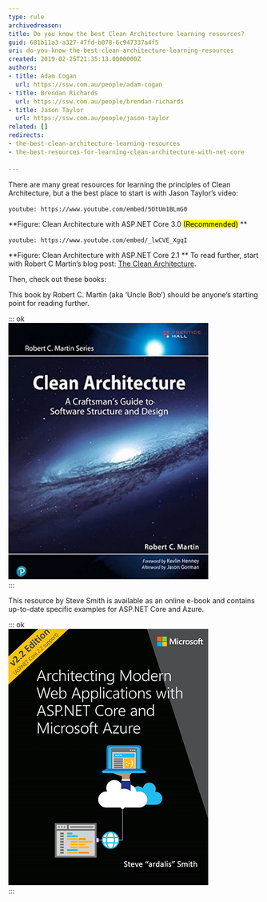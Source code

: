 ```yaml
---
type: rule
archivedreason: 
title: Do you know the best Clean Architecture learning resources?
guid: 681b11a3-a327-47fd-b078-6c947337a4f5
uri: do-you-know-the-best-clean-architecture-learning-resources
created: 2019-02-25T21:35:13.0000000Z
authors:
- title: Adam Cogan
  url: https://ssw.com.au/people/adam-cogan
- title: Brendan Richards
  url: https://ssw.com.au/people/brendan-richards
- title: Jason Taylor
  url: https://ssw.com.au/people/jason-taylor
related: []
redirects:
- the-best-clean-architecture-learning-resources
- the-best-resources-for-learning-clean-architecture-with-net-core

---
```


There are many great resources for learning the principles of Clean Architecture, but a the best place to start is with Jason Taylor’s video:


`youtube: https://www.youtube.com/embed/5OtUm1BLmG0`
 
 **Figure: Clean Architecture with ASP.NET Core 3.0 <mark>(Recommended)</mark>
** 

`youtube: https://www.youtube.com/embed/_lwCVE_XgqI`
 

 **Figure: Clean Architecture with ASP.NET Core 2.1
** 
To read further, start with Robert C Martin’s blog post:        [The Clean Architecture](http://blog.cleancoder.com/uncle-bob/2012/08/13/the-clean-architecture.html).


<!--endintro-->

Then, check out these books:

This book by Robert C. Martin (aka ‘Uncle Bob’) should be anyone’s starting point for reading further.

::: ok  
![Figure: Clean Architecture: A Craftsman's Guide to Software Structure and Design](clean-architecture-book-1.jpg)  
:::  

This resource by Steve Smith is available as an online e-book and contains up-to-date specific examples for ASP.NET Core and Azure.



::: ok  
![Figure: Architecting Modern Web Applications with ASP.NET Core and Microsoft Azure](clean-architecture-book-2.png)  
:::
